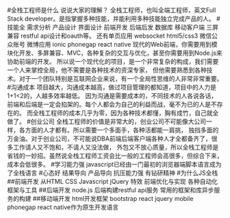 #全栈工程师是什么
说说大家的理解？
全栈工程师，也叫全端工程师，英文Full Stack developer。是指掌握多种技能，并能利用多种技能独立完成产品的人。
#技能全
需求分析 产品设计 界面设计 前端开发 后端后发 数据库 移动客户端 三屏兼容 restful api设计和oauth等。
还有单页应用 websocket html5/css3 微信公众账号 微博应用 ionic phonegap react native
现代的Web前端，你需要用到模块化开发、多屏兼容、MVC，各种复杂的交互与优化，甚至你需要用到Node.js来协助前端的开发。
所以说一个现代化的项目，是一个非常复杂的构成，我们需要一个人来掌控全局，他不需要是各种技术的资深专家，
但他需要熟悉到各种技术。对于一个团队特别是互联网企业来说，有一个全局性思维的人非常非常重要。
#沟通成本
项目越大，沟通成本越高，做过项目管理的都知道，项目中的人力是1+1<2的，人越多效率越低。
因为沟通是需要成本的，不同技术的人各说各话，前端和后端是一定会掐架的。每个人都会为自己的利益而战，毫不为已的人是不存在的。
而全栈工程师的成本几乎为零，因为各种技术都懂，胸有成竹，自己就全做了。
#创业公司
全栈工程师的价值是非常大的，创业公司不可能像大公司一样，各方面的人才都有。所以需要一个多面手，各种活都能一肩挑，
独挡多面的万金油。对于创业公司，不可能说DBA前端后端客户端各种人才全都备齐了，很多工作请人又不饱和，不请人又没法做，
外包又不放心质量，所以全栈工程师是省钱的一妙招。虽然说全栈工程师工资会比一般的工程师会高很多，但综合下来，成本会低很多。
#学习能力强
javascript已经由一门最初的浏览器端脚本语言成为了全栈语言
#心态好
结果导向 产品导向 
抗压能力强 有钻研精神
#为什么JS全栈
##前端开发
从HTML CSS Javascript jQuery 特效 前端优化与实现 各种自动化框架与工具
##后端开发
node.js 后端构建restful api服务 常用的框架和库异步服务的构建
##移动端开发
html开发框架  bootstrap react jquery mobile phonegap react native作为原生开发语言